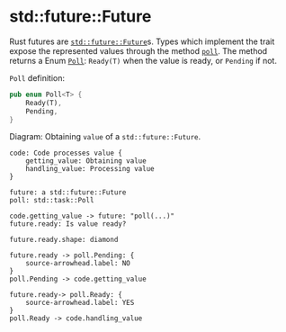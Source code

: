 # std::future::Future

Rust futures are [`std::future::Future`][1]s. Types which implement the trait
expose the represented values through the method [`poll`][2]. The method returns
a Enum [`Poll`][3]: `Ready(T)` when the value is ready, or `Pending` if not.

`Poll` definition:
```rust
pub enum Poll<T> {
    Ready(T),
    Pending,
}
```


Diagram: Obtaining `value` of a `std::future::Future`.
```d2
code: Code processes value {
    getting_value: Obtaining value
    handling_value: Processing value
}

future: a std::future::Future
poll: std::task::Poll

code.getting_value -> future: "poll(...)"
future.ready: Is value ready?

future.ready.shape: diamond

future.ready -> poll.Pending: {
    source-arrowhead.label: NO
}
poll.Pending -> code.getting_value

future.ready-> poll.Ready: {
    source-arrowhead.label: YES
}
poll.Ready -> code.handling_value

```

[1]: https://doc.rust-lang.org/std/future/trait.Future.html
[2]: https://doc.rust-lang.org/std/future/trait.Future.html#tymethod.poll
[3]: https://doc.rust-lang.org/std/task/enum.Poll.html